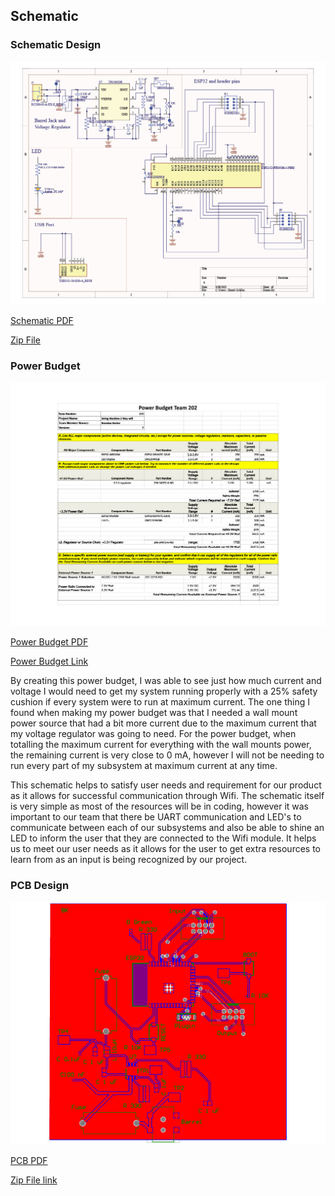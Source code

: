 ## Schematic

### Schematic Design

![Schematic of 2 way wifi communication](1744163966589-7e53abb0-3b01-4fdc-bb91-1a21769e6c02_1.jpg)


[Schematic PDF](Final_Schematic.pdf)


[Zip File](<../../../../Desktop/School Programs/2025 spring/Wifi Communication.zip>)


### Power Budget

![Power Budget](1740775855263-a0fc072d-b641-4deb-8700-291f5a488f14_1.jpg)

[Power Budget PDF](<power budget - Sheet1.pdf>)

[Power Budget Link](https://docs.google.com/spreadsheets/d/1vRoSXK202q8WlBCtyZgGOLbRly6qO8YX6i80h-ZgNSs/edit?usp=sharing)

By creating this power budget, I was able to see just how much current and voltage I would need to get my system running properly with a 25% safety cushion if every system were to run at maximum current. The one thing I found when making my power budget was that I needed a wall mount power source that had a bit more current due to the maximum current that my voltage regulator was going to need. For the power budget, when totalling the maximum current for everything with the wall mounts power, the remaining current is very close to 0 mA, however I will not be needing to run every part of my subsystem at maximum current at any time.

This schematic helps to satisfy user needs and requirement for our product as it allows for successful communication through Wifi. The schematic itself is very simple as most of the resources will be in coding, however it was important to our team that there be UART communication and LED's to communicate between each of our subsystems and also be able to shine an LED to inform the user that they are connected to the Wifi module. It helps us to meet our user needs as it allows for the user to get extra resources to learn from as an input is being recognized by our project.


### PCB Design

![PDF Design](1744415070355-ca34e5a5-1004-4eb7-99e8-e369a6433012_1.jpg)

[PCB PDF](Final_PCB.pdf)

[Zip File link](<../../../../../../Public/Documents/Altium/PCB_Project/Keeter_PCB_team203 (4-11-2025 4-49-03 PM).zip>)